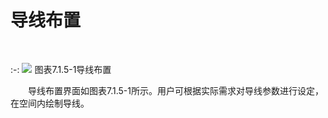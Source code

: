 # 导线布置
<br/>

:-: ![](images/352.png)
图表7.1.5-1导线布置

&emsp;&emsp;导线布置界面如图表7.1.5-1所示。用户可根据实际需求对导线参数进行设定，在空间内绘制导线。